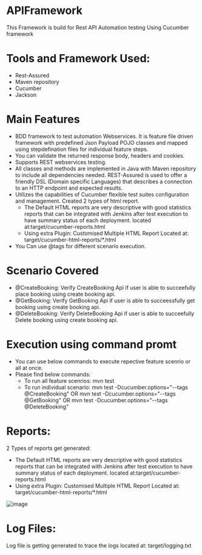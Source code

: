 # APIFramework
This Framework is build for Rest API Automation testing Using Cucumber framework

# Tools and Framework Used:

- Rest-Assured
- Maven repository
- Cucumber
- Jackson

# Main Features

- BDD framework to test automation Webservices. It is feature file driven framework with predefined Json Payload POJO classes and mapped using stepdefination files for individual feature steps.
- You can validate the returned response body, headers and cookies.
- Supports REST webservices testing.
- All classes and methods are implemented in Java with Maven repository to include all dependencies needed. REST-Assured is used to offer a friendly DSL (Domain specific Languages) that describes a connection to an HTTP endpoint and expected results.
- Utilizes the capabilities of Cucumber flexible test suites configuration and management. Created 2 types of html report.
  - The Default HTML reports are very descriptive with good statistics reports that can be integrated with Jenkins after test execution to have summary status of each deployment. located at:target/cucumber-reports.html
  - Using extra Plugin: Customised Multiple HTML Report Located at: target/cucumber-html-reports/*.html
- You Can use @tags for different scenario execution.

# Scenario Covered
- @CreateBooking: Verify CreateBooking Api if user is able to succeefully place booking using create booking api.
- @GetBooking: Verify GetBooking Api if user is able to succeessfully get booking using create booking api.
- @DeleteBooking: Verify DeleteBooking Api if user is able to succeefully Delete booking using create booking api.

# Execution using command promt
- You can use below commands to execute repective feature scenrio or all at once.
- Please find below commands:
   - To run all feature scenrios: mvn test 
   - To run individual scenario: mvn test -Dcucumber.options="--tags @CreateBooking" OR mvn test -Dcucumber.options="--tags @GetBooking" OR mvn test -Dcucumber.options="--tags @DeleteBooking"

# Reports:
2 Types of reports get generated:
- The Default HTML reports are very descriptive with good statistics reports that can be integrated with Jenkins after test execution to have summary status of each deployment. located at:target/cucumber-reports.html
- Using extra Plugin: Customised Multiple HTML Report Located at: target/cucumber-html-reports/*.html

![image](https://github.com/rishabhdesire/APIFramework/assets/74549534/d6e83971-0a83-4686-ae54-bcb65f2af189)


# Log Files:
Log file is getting generated to trace the logs located at: target/logging.txt
  



